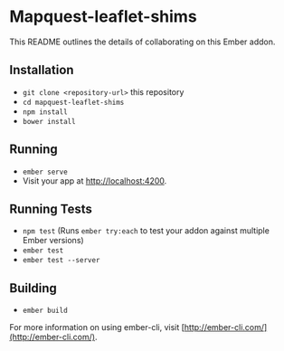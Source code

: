 # Mapquest-leaflet-shims

This README outlines the details of collaborating on this Ember addon.

## Installation

* `git clone <repository-url>` this repository
* `cd mapquest-leaflet-shims`
* `npm install`
* `bower install`

## Running

* `ember serve`
* Visit your app at [http://localhost:4200](http://localhost:4200).

## Running Tests

* `npm test` (Runs `ember try:each` to test your addon against multiple Ember versions)
* `ember test`
* `ember test --server`

## Building

* `ember build`

For more information on using ember-cli, visit [http://ember-cli.com/](http://ember-cli.com/).
